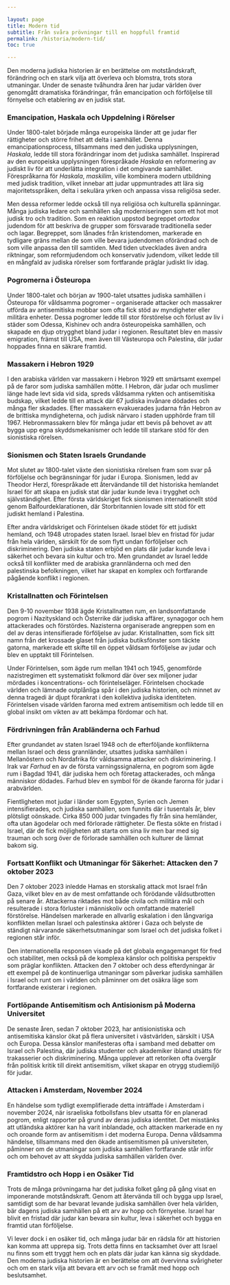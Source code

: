 ```yaml
---

layout: page  
title: Modern tid  
subtitle: Från svåra prövningar till en hoppfull framtid  
permalink: /historia/modern-tid/  
toc: true  

---
```


Den moderna judiska historien är en berättelse om motståndskraft, förändring och en stark vilja att överleva och blomstra, trots stora utmaningar. Under de senaste tvåhundra åren har judar världen över genomgått dramatiska förändringar, från emancipation och förföljelse till förnyelse och etablering av en judisk stat.

### Emancipation, Haskala och Uppdelning i Rörelser

Under 1800-talet började många europeiska länder att ge judar fler rättigheter och större frihet att delta i samhället. Denna emancipationsprocess, tillsammans med den judiska upplysningen, *Haskala*, ledde till stora förändringar inom det judiska samhället. Inspirerad av den europeiska upplysningen förespråkade *Haskala* en reformering av judiskt liv för att underlätta integration i det omgivande samhället. Förespråkarna för *Haskala*, *maskilim*, ville kombinera modern utbildning med judisk tradition, vilket innebar att judar uppmuntrades att lära sig majoritetsspråken, delta i sekulära yrken och anpassa vissa religiösa seder.

Men dessa reformer ledde också till nya religiösa och kulturella spänningar. Många judiska ledare och samhällen såg moderniseringen som ett hot mot judisk tro och tradition. Som en reaktion uppstod begreppet *ortodox* judendom för att beskriva de grupper som försvarade traditionella seder och lagar. Begreppet, som lånades från kristendomen, markerade en tydligare gräns mellan de som ville bevara judendomen oförändrad och de som ville anpassa den till samtiden. Med tiden utvecklades även andra riktningar, som reformjudendom och konservativ judendom, vilket ledde till en mångfald av judiska rörelser som fortfarande präglar judiskt liv idag.

### Pogromerna i Östeuropa

Under 1800-talet och början av 1900-talet utsattes judiska samhällen i Östeuropa för våldsamma pogromer – organiserade attacker och massakrer utförda av antisemitiska mobbar som ofta fick stöd av myndigheter eller militära enheter. Dessa pogromer ledde till stor förstörelse och förlust av liv i städer som Odessa, Kishinev och andra östeuropeiska samhällen, och skapade en djup otrygghet bland judar i regionen. Resultatet blev en massiv emigration, främst till USA, men även till Västeuropa och Palestina, där judar hoppades finna en säkrare framtid.

### Massakern i Hebron 1929

I den arabiska världen var massakern i Hebron 1929 ett smärtsamt exempel på de faror som judiska samhällen mötte. I Hebron, där judar och muslimer länge hade levt sida vid sida, spreds våldsamma rykten och antisemitiska budskap, vilket ledde till en attack där 67 judiska invånare dödades och många fler skadades. Efter massakern evakuerades judarna från Hebron av de brittiska myndigheterna, och judisk närvaro i staden upphörde fram till 1967. Hebronmassakern blev för många judar ett bevis på behovet av att bygga upp egna skyddsmekanismer och ledde till starkare stöd för den sionistiska rörelsen.

### Sionismen och Staten Israels Grundande

Mot slutet av 1800-talet växte den sionistiska rörelsen fram som svar på förföljelse och begränsningar för judar i Europa. Sionismen, ledd av Theodor Herzl, förespråkade ett återvändande till det historiska hemlandet Israel för att skapa en judisk stat där judar kunde leva i trygghet och självständighet. Efter första världskriget fick sionismen internationellt stöd genom Balfourdeklarationen, där Storbritannien lovade sitt stöd för ett judiskt hemland i Palestina.

Efter andra världskriget och Förintelsen ökade stödet för ett judiskt hemland, och 1948 utropades staten Israel. Israel blev en fristad för judar från hela världen, särskilt för de som flytt undan förföljelser och diskriminering. Den judiska staten erbjöd en plats där judar kunde leva i säkerhet och bevara sin kultur och tro. Men grundandet av Israel ledde också till konflikter med de arabiska grannländerna och med den palestinska befolkningen, vilket har skapat en komplex och fortfarande pågående konflikt i regionen.

### Kristallnatten och Förintelsen

Den 9-10 november 1938 ägde Kristallnatten rum, en landsomfattande pogrom i Nazityskland och Österrike där judiska affärer, synagogor och hem attackerades och förstördes. Nazisterna organiserade angreppen som en del av deras intensifierade förföljelse av judar. Kristallnatten, som fick sitt namn från det krossade glaset från judiska butiksfönster som täckte gatorna, markerade ett skifte till en öppet våldsam förföljelse av judar och blev en upptakt till Förintelsen.

Under Förintelsen, som ägde rum mellan 1941 och 1945, genomförde nazistregimen ett systematiskt folkmord där över sex miljoner judar mördades i koncentrations- och förintelseläger. Förintelsen chockade världen och lämnade outplånliga spår i den judiska historien, och minnet av denna tragedi är djupt förankrat i den kollektiva judiska identiteten. Förintelsen visade världen farorna med extrem antisemitism och ledde till en global insikt om vikten av att bekämpa fördomar och hat.

### Fördrivningen från Arabländerna och Farhud

Efter grundandet av staten Israel 1948 och de efterföljande konflikterna mellan Israel och dess grannländer, utsattes judiska samhällen i Mellanöstern och Nordafrika för våldsamma attacker och diskriminering. I Irak var *Farhud* en av de första varningssignalerna, en pogrom som ägde rum i Bagdad 1941, där judiska hem och företag attackerades, och många människor dödades. Farhud blev en symbol för de ökande farorna för judar i arabvärlden.

Fientligheten mot judar i länder som Egypten, Syrien och Jemen intensifierades, och judiska samhällen, som funnits där i tusentals år, blev plötsligt oönskade. Cirka 850 000 judar tvingades fly från sina hemländer, ofta utan ägodelar och med förlorade rättigheter. De flesta sökte en fristad i Israel, där de fick möjligheten att starta om sina liv men bar med sig trauman och sorg över de förlorade samhällen och kulturer de lämnat bakom sig.

### Fortsatt Konflikt och Utmaningar för Säkerhet: Attacken den 7 oktober 2023

Den 7 oktober 2023 inledde Hamas en storskalig attack mot Israel från Gaza, vilket blev en av de mest omfattande och förödande våldsutbrotten på senare år. Attackerna riktades mot både civila och militära mål och resulterade i stora förluster i människoliv och omfattande materiell förstörelse. Händelsen markerade en allvarlig eskalation i den långvariga konflikten mellan Israel och palestinska aktörer i Gaza och belyste de ständigt närvarande säkerhetsutmaningar som Israel och det judiska folket i regionen står inför.

Den internationella responsen visade på det globala engagemanget för fred och stabilitet, men också på de komplexa känslor och politiska perspektiv som präglar konflikten. Attacken den 7 oktober och dess efterdyningar är ett exempel på de kontinuerliga utmaningar som påverkar judiska samhällen i Israel och runt om i världen och påminner om det osäkra läge som fortfarande existerar i regionen.

### Fortlöpande Antisemitism och Antisionism på Moderna Universitet

De senaste åren, sedan 7 oktober 2023, har antisionistiska och antisemitiska känslor ökat på flera universitet i västvärlden, särskilt i USA och Europa. Dessa känslor manifesteras ofta i samband med debatter om Israel och Palestina, där judiska studenter och akademiker ibland utsätts för trakasserier och diskriminering. Många upplever att retoriken ofta övergår från politisk kritik till direkt antisemitism, vilket skapar en otrygg studiemiljö för judar.

### Attacken i Amsterdam, November 2024

En händelse som tydligt exemplifierade detta inträffade i Amsterdam i november 2024, när israeliska fotbollsfans blev utsatta för en planerad pogrom, enligt rapporter på grund av deras judiska identitet. Det misstänks att utländska aktörer kan ha varit inblandade, och attacken markerade en ny och oroande form av antisemitism i det moderna Europa. Denna våldsamma händelse, tillsammans med den ökade antisemitismen på universiteten, påminner om de utmaningar som judiska samhällen fortfarande står inför och om behovet av att skydda judiska samhällen världen över.

### Framtidstro och Hopp i en Osäker Tid

Trots de många prövningarna har det judiska folket gång på gång visat en imponerande motståndskraft. Genom att återvända till och bygga upp Israel, samtidigt som de har bevarat levande judiska samhällen över hela världen, bär dagens judiska samhällen på ett arv av hopp och förnyelse. Israel har blivit en fristad där judar kan bevara sin kultur, leva i säkerhet och bygga en framtid utan förföljelse.

Vi lever dock i en osäker tid, och många judar bär en rädsla för att historien kan komma att upprepa sig. Trots detta finns en tacksamhet över att Israel nu finns som ett tryggt hem och en plats där judar kan känna sig skyddade. Den moderna judiska historien är en berättelse om att övervinna svårigheter och om en stark vilja att bevara ett arv och se framåt med hopp och beslutsamhet.